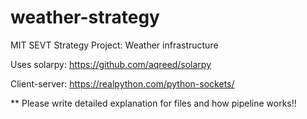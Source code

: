 # weather-strategy
MIT SEVT Strategy Project: Weather infrastructure

Uses solarpy: https://github.com/aqreed/solarpy

Client-server: https://realpython.com/python-sockets/

** Please write detailed explanation for files and how pipeline works!!
